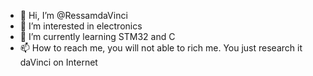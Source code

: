 - 👋 Hi, I’m @RessamdaVinci
- 👀 I’m interested in electronics 
- 🌱 I’m currently learning STM32 and C
- 📫 How to reach me, you will not able to rich me. You just research it daVinci on Internet

<!---
RessamdaVinci/RessamdaVinci is a ✨ special ✨ repository because its `README.md` (this file) appears on your GitHub profile.
You can click the Preview link to take a look at your changes.
--->

